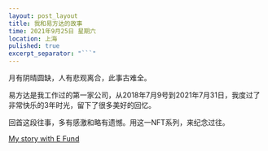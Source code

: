```yaml
---
layout: post_layout
title: 我和易方达的故事
time: 2021年9月25日 星期六
location: 上海
pulished: true
excerpt_separator: "```"
---
```


月有阴晴圆缺，人有悲观离合，此事古难全。

易方达是我工作过的第一家公司，从2018年7月9号到2021年7月31日，我度过了非常快乐的3年时光，留下了很多美好的回忆。

回首这段往事，多有感激和略有遗憾。用这一NFT系列，来纪念过往。

[My story with E Fund](https://opensea.io/collection/tigerwithefund)





